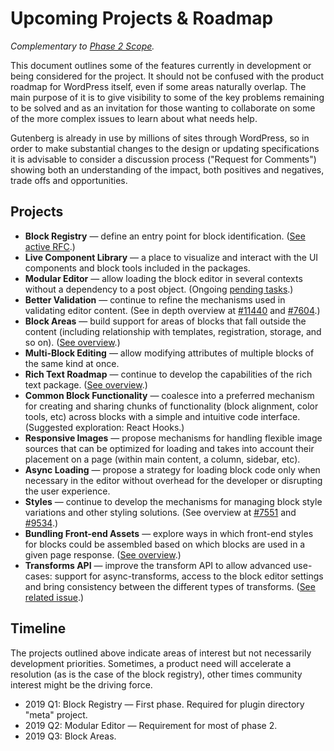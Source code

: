 # Upcoming Projects & Roadmap

_Complementary to [Phase 2 Scope](https://github.com/WordPress/gutenberg/issues/13113)._

This document outlines some of the features currently in development or being considered for the project. It should not be confused with the product roadmap for WordPress itself, even if some areas naturally overlap. The main purpose of it is to give visibility to some of the key problems remaining to be solved and as an invitation for those wanting to collaborate on some of the more complex issues to learn about what needs help.

Gutenberg is already in use by millions of sites through WordPress, so in order to make substantial changes to the design or updating specifications it is advisable to consider a discussion process ("Request for Comments") showing both an understanding of the impact, both positives and negatives, trade offs and opportunities.

## Projects

- **Block Registry** — define an entry point for block identification. ([See active RFC](https://github.com/WordPress/gutenberg/pull/13693).)
- **Live Component Library** — a place to visualize and interact with the UI components and block tools included in the packages.
- **Modular Editor** — allow loading the block editor in several contexts without a dependency to a post object. (Ongoing [pending tasks](https://github.com/WordPress/gutenberg/issues/14043).)
- **Better Validation** — continue to refine the mechanisms used in validating editor content. (See in depth overview at [#11440](https://github.com/WordPress/gutenberg/issues/11440) and [#7604](https://github.com/WordPress/gutenberg/issues/7604).)
- **Block Areas** — build support for areas of blocks that fall outside the content (including relationship with templates, registration, storage, and so on). ([See overview](https://github.com/WordPress/gutenberg/issues/13489).)
- **Multi-Block Editing** — allow modifying attributes of multiple blocks of the same kind at once.
- **Rich Text Roadmap** — continue to develop the capabilities of the rich text package. ([See overview](https://github.com/WordPress/gutenberg/issues/13778).)
- **Common Block Functionality** — coalesce into a preferred mechanism for creating and sharing chunks of functionality (block alignment, color tools, etc) across blocks with a simple and intuitive code interface. (Suggested exploration: React Hooks.)
- **Responsive Images** — propose mechanisms for handling flexible image sources that can be optimized for loading and takes into account their placement on a page (within main content, a column, sidebar, etc).
- **Async Loading** — propose a strategy for loading block code only when necessary in the editor without overhead for the developer or disrupting the user experience.
- **Styles** — continue to develop the mechanisms for managing block style variations and other styling solutions. (See overview at [#7551](https://github.com/WordPress/gutenberg/issues/7551) and [#9534](https://github.com/WordPress/gutenberg/issues/9534).)
- **Bundling Front-end Assets** — explore ways in which front-end styles for blocks could be assembled based on which blocks are used in a given page response. ([See overview](https://github.com/WordPress/gutenberg/issues/5445).)
- **Transforms API** — improve the transform API to allow advanced use-cases: support for async-transforms, access to the block editor settings and bring consistency between the different types of transforms. ([See related issue](https://github.com/WordPress/gutenberg/issues/14755).)

## Timeline

The projects outlined above indicate areas of interest but not necessarily development priorities. Sometimes, a product need will accelerate a resolution (as is the case of the block registry), other times community interest might be the driving force.

- 2019 Q1: Block Registry — First phase. Required for plugin directory "meta" project.
- 2019 Q2: Modular Editor — Requirement for most of phase 2.
- 2019 Q3: Block Areas.
